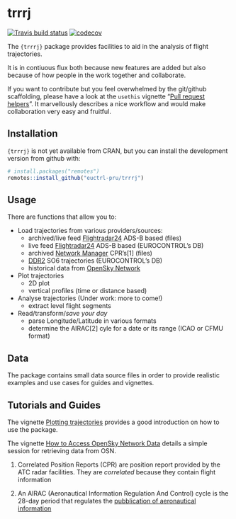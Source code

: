 
<!-- README.md is generated from README.Rmd. Please edit that file -->

# trrrj

[![Travis build
status](https://travis-ci.org/euctrl-pru/trrrj.svg?branch=master)](https://travis-ci.org/euctrl-pru/trrrj)
[![codecov](https://codecov.io/gh/euctrl-pru/trrrj/branch/master/graph/badge.svg)](https://codecov.io/gh/euctrl-pru/trrrj)

The `{trrrj}` package provides facilities to aid in the analysis of
flight trajectories.

It is in contiuous flux both because new features are added but also
because of how people in the work together and collaborate.

If you want to contribute but you feel overwhelmed by the git/github
scaffolding, please have a look at the `usethis` vignette “[Pull request
helpers](https://usethis.r-lib.org/articles/articles/pr-functions.html)”.
It marvellously describes a nice workflow and would make collaboration
very easy and fruitful.

## Installation

`{trrrj}` is not yet available from CRAN, but you can install the
development version from github with:

``` r
# install.packages("remotes")
remotes::install_github("euctrl-pru/trrrj")
```

## Usage

There are functions that allow you to:

  - Load trajectories from various providers/sources:
      - archived/live feed
        [Flightradar24](https://www.flightradar24.com/ "Flightradar24")
        ADS-B based (files)
      - live feed
        [Flightradar24](https://www.flightradar24.com/ "Flightradar24")
        ADS-B based (EUROCONTROL’s DB)
      - archived [Network
        Manager](https://www.eurocontrol.int/network-manager "Network Manager - EUROCONTROL")
        CPR’s\[1\] (files)
      - [DDR2](https://www.eurocontrol.int/ddr "Demand Data Repository - EUROCONTROL")
        SO6 trajectories (EUROCONTROL’s DB)
      - historical data from [OpenSky
        Network](https://opensky-network.org/ "OpenSky Network")
  - Plot trajectories
      - 2D plot
      - vertical profiles (time or distance based)
  - Analyse trajectories (Under work: more to come\!)
      - extract level flight segments
  - Read/transform/*save your day*
      - parse Longitude/Latitude in various formats
      - determine the AIRAC\[2\] cyle for a date or its range (ICAO or
        CFMU format)

## Data

The package contains small data source files in order to provide
realistic examples and use cases for guides and vignettes.

## Tutorials and Guides

The vignette [Plotting
trajectories](https://trrrj.ansperformance.eu/articles/trrrj-plotting.html)
provides a good introduction on how to use the package.

The vignette [How to Access OpenSky Network
Data](https://trrrj.ansperformance.eu/articles/osn-access.html) details
a simple session for retrieving data from OSN.

1.  Correlated Position Reports (CPR) are position report provided by
    the ATC radar facilities. They are *correlated* because they contain
    flight information

2.  An AIRAC (Aeronautical Information Regulation And Control) cycle is
    the 28-day period that regulates the [pubblication of aeronautical
    information](https://en.wikipedia.org/wiki/Aeronautical_Information_Publication "AIP - Aeronautical Information Publication")
